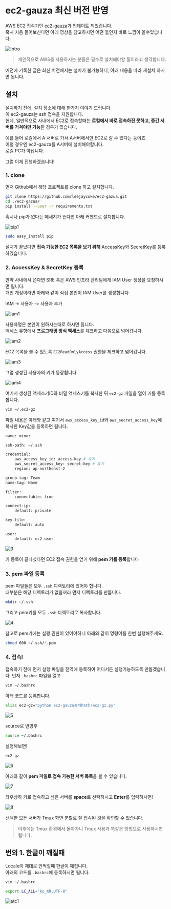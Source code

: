 # ec2-gauza 최신 버전 반영

AWS EC2 접속기인 [ec2-gauza](https://github.com/leejaycoke/ec2-gazua)가 업데이트 되었습니다.  
혹시 처음 들어보신다면 아래 영상을 참고하시면 어떤 툴인지 바로 느낌이 올수있습니다.

![intro](./images/intro.gif)

> 개인적으로 AWS를 사용하시는 분들은 필수로 설치해야할 툴이라고 생각합니다.  

예전에 기록한 글은 최신 버전에서는 설치가 불가능하니, 아래 내용을 따라 재설치 하시면 됩니다.

## 설치

설치하기 전에, 설치 장소에 대해 한가지 이야기 드립니다.  
이 ec2-gauza는 ssh 접속을 지원합니다.  
헌데, 일반적으로 사내에서 EC2로 접속할때는 **로컬에서 바로 접속하진 못하고, 중간 서버를 거쳐야만 가능**한 경우가 많습니다.  
  
예를 들어 로컬에서 A 서버로 가서 A서버에서만 EC2로 갈 수 있다는 등이죠.  
이럴 경우엔 ec2-gauza를 A서버에 설치해야합니다.  
로컬 PC가 아닙니다.  
  
그럼 이제 진행하겠습니다!

### 1. clone

먼저 Github에서 해당 프로젝트를 clone 하고 설치합니다.

```bash
git clone https://github.com/leejaycoke/ec2-gazua.git
cd ./ec2-gazua/
pip install --user -r requirements.txt
```

혹시나 pip가 없다는 메세지가 뜬다면 아래 커맨드로 설치합니다.

![pip1](./images/pip1.png)

```bash
sudo easy_install pip
```

설치가 끝났다면 **접속 가능한 EC2 목록을 보기 위해** AccessKey와 SecretKey를 등록하겠습니다.

### 2. AccessKey & SecretKey 등록

만약 사내에서 쓴다면 SRE 혹은 AWS 인프라 관리팀에게 IAM User 생성을 요청하시면 됩니다.  
개인 계정이라면 아래와 같이 직접 본인이 IAM User를 생성합니다.  
  
IAM -> 사용자 -> 사용자 추가

![iam1](./images/iam1.png)

사용자명은 본인이 원하시는대로 하시면 됩니다.  
액세스 유형에서 **프로그래밍 방식 엑세스**를 체크하고 다음으로 넘어갑니다.

![iam2](./images/iam2.png)

EC2 목록을 볼 수 있도록 ```EC2ReadOnlyAccess``` 권한을 체크하고 넘어갑니다.  

![iam3](./images/iam3.png)

그럼 생성된 사용자의 키가 등장합니다.

![iam4](./images/iam4.png)

여기서 생성된 액세스키ID와 비밀 액세스키를 복사한 뒤 ```ec2-gz``` 파일을 열어 키를 등록합니다.

```bash
vim ~/.ec2-gz
```

파일 내용은 아래와 같고 여기서 ```aws_access_key_id```와 ```aws_secret_access_key```에 복사한 Key값을 등록하면 됩니다.

```bash
name: minor

ssh-path: ~/.ssh

credential:
    aws_access_key_id: access-key # 요기
    aws_secret_access_key: secret-key # 요기
    region: ap-northeast-2

group-tag: Team
name-tag: Name

filter:
    connectable: true

connect-ip:
    default: private

key-file:
    default: auto

user:
    default: ec2-user
```

![3](./images/3.png)


키 등록이 끝나셨다면 EC2 접속 권한을 얻기 위해 **pem 키를 등록**합니다

### 3. pem 파일 등록

pem 파일들은 모두 ```.ssh``` 디렉토리에 있어야 합니다.  
대부분은 해당 디렉토리가 없을꺼라 먼저 디렉토리를 만듭니다.

```bash
mkdir ~/.ssh
```

그리고 pem키를 모두 ```.ssh``` 디렉토리로 복사합니다.

![4](./images/4.png)

참고로 pem키에는 실행 권한이 있어야하니 아래와 같이 명령어를 한번 실행해주세요.

```bash
chmod 600 ~/.ssh/*.pem
```

### 4. 접속!

접속하기 전에 먼저 실행 파일을 전역에 등록하여 어디서든 실행가능하도록 만들겠습니다.
먼저 ```.bashrc``` 파일을 열고

```bash
vim ~/.bashrc
```

아래 코드를 등록합니다.

```bash
alias ec2-gz="python ec2-gauza설치Path/ec2-gz.py"
```

![5](./images/5.png)

source로 반영후

```bash
source ~/.bashrc
```

실행해보면!

```bash
ec2-gz
```

![6](./images/6.png)

아래와 같이 **pem 파일로 접속 가능한 서버 목록**을 볼 수 있습니다.

![7](./images/7.png)

좌우상하 키로 접속하고 싶은 서버를 **space**로 선택하시고 **Enter**를 입력하시면!

![8](./images/8.png)

선택한 모든 서버가 Tmux 화면 분할로 잘 접속된 것을 확인할 수 있습니다.

> 이후에는 Tmux 환경에서 돌아가니 Tmux 사용과 똑같은 방법으로 사용하시면 됩니다.

## 번외 1. 한글이 깨질때

Locale이 제대로 안먹힐때 한글이 깨집니다.  
아래의 코드를 ```.bashrc```에 등록하시면 됩니다.

```bash
vim ~/.bashrc
```

```bash
export LC_ALL="ko_KR.UTF-8"
```

![etc1](./images/etc1.png)
